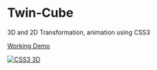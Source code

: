 Twin-Cube
============

3D and 2D Transformation, animation using CSS3

<a href="http://mawaliya.com/projects/twincube/"> Working Demo </a>

<a href="http://mawaliya.com/projects/twincube/">
<img src="https://raw.github.com/mawaliya/Twin-Cube/master/twincube.png" title="CSS3 3D"/>
</a>
